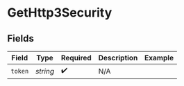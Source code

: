 # GetHttp3Security


## Fields

| Field              | Type               | Required           | Description        | Example            |
| ------------------ | ------------------ | ------------------ | ------------------ | ------------------ |
| `token`            | *string*           | :heavy_check_mark: | N/A                |                    |